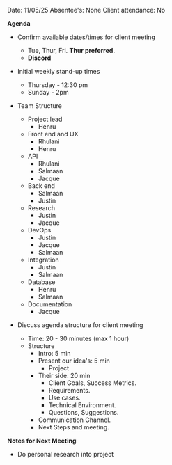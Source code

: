 Date: 11/05/25
Absentee's: None
Client attendance: No

**Agenda**
- Confirm available dates/times for client meeting
	- Tue, Thur, Fri. **Thur preferred.**
	- **Discord**
- Initial weekly stand-up times 
	- Thursday - 12:30 pm
	- Sunday - 2pm
- Team Structure
	- Project lead
		- Henru
	- Front end and UX
		- Rhulani
		- Henru
	- API
		- Rhulani
		- Salmaan
		- Jacque
	- Back end
		- Salmaan
		- Justin
	- Research
		- Justin
		- Jacque
	- DevOps
		- Justin
		- Jacque
		- Salmaan
	- Integration
		- Justin
		- Salmaan
	- Database
		- Henru
		- Salmaan
	- Documentation
		- Jacque

- Discuss agenda structure for client meeting
	- Time: 20 - 30 minutes (max 1 hour)
	- Structure
		- Intro: 5 min
		- Present our idea's: 5 min 
			- Project 
		- Their side: 20 min
			- Client Goals, Success Metrics.
			- Requirements.
			- Use cases.
			- Technical Environment.
			- Questions, Suggestions.
		- Communication Channel.
		- Next Steps and meeting.


**Notes for Next Meeting**
- Do personal research into project